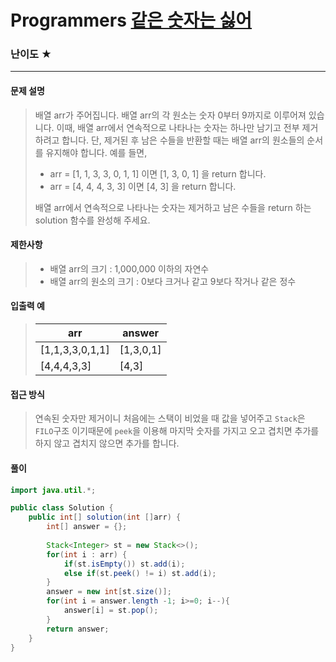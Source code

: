# Programmers [같은 숫자는 싫어](https://school.programmers.co.kr/learn/courses/30/lessons/12906)

### 난이도 ★

---

#### 문제 설명

> 배열 arr가 주어집니다. 배열 arr의 각 원소는 숫자 0부터 9까지로 이루어져 있습니다. 이때, 배열 arr에서 연속적으로 나타나는 숫자는 하나만 남기고 전부 제거하려고 합니다. 단, 제거된 후 남은 수들을 반환할 때는 배열 arr의 원소들의 순서를 유지해야 합니다. 예를 들면,
> 
>- arr = [1, 1, 3, 3, 0, 1, 1] 이면 [1, 3, 0, 1] 을 return 합니다.
> - arr = [4, 4, 4, 3, 3] 이면 [4, 3] 을 return 합니다.
> 
> 배열 arr에서 연속적으로 나타나는 숫자는 제거하고 남은 수들을 return 하는 solution 함수를 완성해 주세요.

#### 제한사항

>- 배열 arr의 크기 : 1,000,000 이하의 자연수
>- 배열 arr의 원소의 크기 : 0보다 크거나 같고 9보다 작거나 같은 정수

#### 입출력 예

> | arr             | answer    |
> | --------------- | --------- |
> | [1,1,3,3,0,1,1] | [1,3,0,1] |
> | [4,4,4,3,3]     | [4,3]     |



#### 접근 방식

> 연속된 숫자만 제거이니 처음에는 스택이 비었을 때 값을 넣어주고 `Stack`은 `FILO`구조 이기때문에 `peek`을 이용해 마지막 숫자를 가지고 오고 겹치면 추가를 하지 않고 겹치지 않으면 추가를 합니다.

#### 풀이

```java
import java.util.*;

public class Solution {
    public int[] solution(int []arr) {
        int[] answer = {};
        
        Stack<Integer> st = new Stack<>();
        for(int i : arr) {
            if(st.isEmpty()) st.add(i);
            else if(st.peek() != i) st.add(i);
        }
        answer = new int[st.size()];
        for(int i = answer.length -1; i>=0; i--){
            answer[i] = st.pop();
        }
        return answer;
    }
}
```


